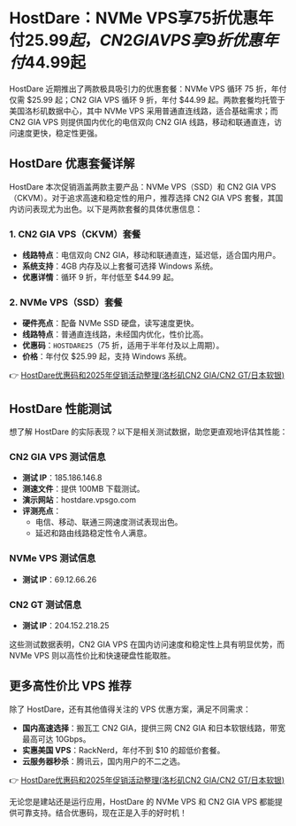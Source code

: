 # HostDare：NVMe VPS享75折优惠年付$25.99起，CN2 GIA VPS享9折优惠年付$44.99起

HostDare 近期推出了两款极具吸引力的优惠套餐：NVMe VPS 循环 75 折，年付仅需 $25.99 起；CN2 GIA VPS 循环 9 折，年付 $44.99 起。两款套餐均托管于美国洛杉矶数据中心，其中 NVMe VPS 采用普通直连线路，适合基础需求；而 CN2 GIA VPS 则提供国内优化的电信双向 CN2 GIA 线路，移动和联通直连，访问速度更快，稳定性更强。

## HostDare 优惠套餐详解

HostDare 本次促销涵盖两款主要产品：NVMe VPS（SSD）和 CN2 GIA VPS（CKVM）。对于追求高速和稳定性的用户，推荐选择 CN2 GIA VPS 套餐，其国内访问表现尤为出色。以下是两款套餐的具体优惠信息：

### 1. CN2 GIA VPS（CKVM）套餐  
- **线路特点**：电信双向 CN2 GIA，移动和联通直连，延迟低，适合国内用户。  
- **系统支持**：4GB 内存及以上套餐可选择 Windows 系统。  
- **优惠详情**：循环 9 折，年付低至 $44.99 起。  

### 2. NVMe VPS（SSD）套餐  
- **硬件亮点**：配备 NVMe SSD 硬盘，读写速度更快。  
- **线路特点**：普通直连线路，未经国内优化，性价比高。  
- **优惠码**：`HOSTDARE25`（75 折，适用于半年付及以上周期）。  
- **价格**：年付仅 $25.99 起，支持 Windows 系统。  

👉 [HostDare优惠码和2025年促销活动整理(洛杉矶CN2 GIA/CN2 GT/日本软银)](https://bit.ly/hostdare)

## HostDare 性能测试

想了解 HostDare 的实际表现？以下是相关测试数据，助您更直观地评估其性能：

### CN2 GIA VPS 测试信息  
- **测试 IP**：185.186.146.8  
- **测速文件**：提供 100MB 下载测试。  
- **演示网站**：hostdare.vpsgo.com  
- **评测亮点**：  
  - 电信、移动、联通三网速度测试表现出色。  
  - 延迟和路由线路稳定性令人满意。  

### NVMe VPS 测试信息  
- **测试 IP**：69.12.66.26  

### CN2 GT 测试信息  
- **测试 IP**：204.152.218.25  

这些测试数据表明，CN2 GIA VPS 在国内访问速度和稳定性上具有明显优势，而 NVMe VPS 则以高性价比和快速硬盘性能取胜。

## 更多高性价比 VPS 推荐

除了 HostDare，还有其他值得关注的 VPS 优惠方案，满足不同需求：  
- **国内高速选择**：搬瓦工 CN2 GIA，提供三网 CN2 GIA 和日本软银线路，带宽最高可达 10Gbps。  
- **实惠美国 VPS**：RackNerd，年付不到 $10 的超低价套餐。  
- **云服务器秒杀**：腾讯云，国内用户的不二之选。  

👉 [HostDare优惠码和2025年促销活动整理(洛杉矶CN2 GIA/CN2 GT/日本软银)](https://bit.ly/hostdare)

无论您是建站还是运行应用，HostDare 的 NVMe VPS 和 CN2 GIA VPS 都能提供可靠支持。结合优惠码，现在正是入手的好时机！